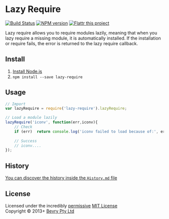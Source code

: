 # Lazy Require

[![Build Status](https://secure.travis-ci.org/bevry/lazy-require.png?branch=master)](http://travis-ci.org/bevry/lazy-require)
[![NPM version](https://badge.fury.io/js/lazy-require.png)](https://npmjs.org/package/lazy-require)
[![Flattr this project](https://raw.github.com/balupton/flattr-buttons/master/badge-89x18.gif)](http://flattr.com/thing/344188/balupton-on-Flattr)

Lazy require allows you to require modules lazily, meaning that when you lazy require a missing module, it is automatically installed. If the installation or require fails, the error is returned to the lazy require callback.


## Install

1. [Install Node.js](http://bevry.me/node/install)
2. `npm install --save lazy-require`



## Usage

``` javascript
// Import
var lazyRequire = require('lazy-require').lazyRequire;

// Load a module lazily
lazyRequire('iconv', function(err,iconv){
	// Check
	if (err)  return console.log('iconv failed to load because of:', err.stack);
	
	// Success
	// iconv....
});
```



## History
[You can discover the history inside the `History.md` file](https://github.com/bevry/lazy-require/blob/master/History.md#files)



## License
Licensed under the incredibly [permissive](http://en.wikipedia.org/wiki/Permissive_free_software_licence) [MIT License](http://creativecommons.org/licenses/MIT/)
<br/>Copyright © 2013+ [Bevry Pty Ltd](http://bevry.me)
